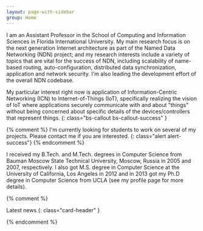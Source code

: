 ```yaml
---
layout: page-with-sidebar
group: Home
---
```


I am an Assistant Professor in the School of Computing and Information Sciences in Florida International University.  My main research focus is on the next generation Internet architecture as part of the Named Data Networking (NDN) project; and my research interests include a variety of topics that are vital for the success of NDN, including scalability of name-based routing, auto-configuration, distributed data synchronization, application and network security. I'm also leading the development effort of the overall NDN codebase.

My particular interest right now is application of Information-Centric Networking (ICN) to Internet-of-Things (IoT), specifically realizing the vision of IoT where applications securely communicate with and about "things" without being concerned about specific details of the devices/controllers that represent things.
{: class="bs-callout bs-callout-success" }

{% comment %}
I'm currently looking for students to work on several of my projects. Please contact me if you are interested.
{: class="alert alert-success"}
{% endcomment %}

I received my B.Tech. and M.Tech. degrees in Computer Science from Bauman Moscow State Technical University, Moscow, Russia in 2005 and 2007, respectively. I also got M.S. degree in Computer Science at the University of California, Los Angeles in 2012 and in 2013 got my Ph.D degree in Computer Science from UCLA (see my profile page for more details).

{% comment %}
<div class="card" markdown="1">

Latest news
{: class="card-header" }


<div class="card-body">
</div>

</div>
{% endcomment %}
